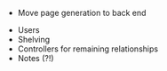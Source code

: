 * Move page generation to back end

- Users
- Shelving
- Controllers for remaining relationships
- Notes (?!)
